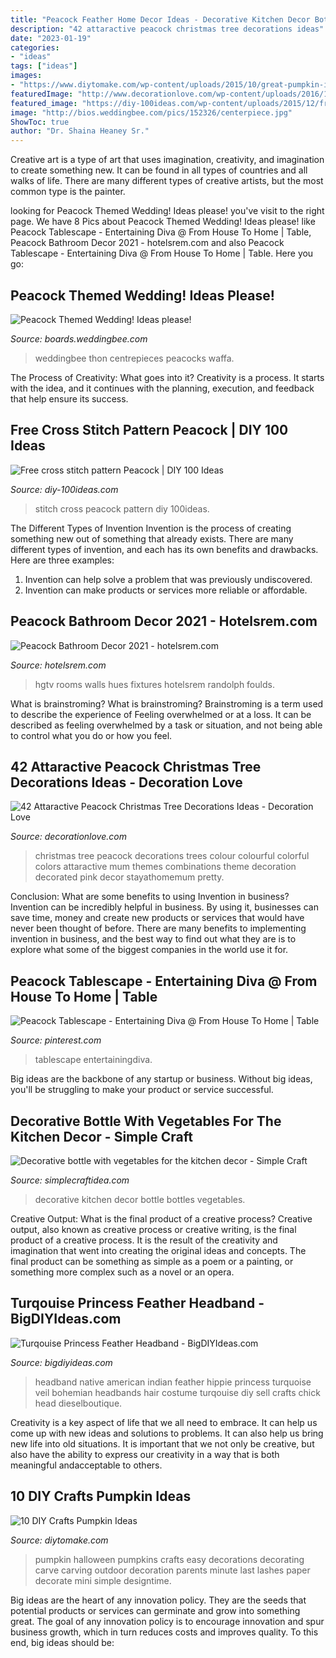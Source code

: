 ```yaml
---
title: "Peacock Feather Home Decor Ideas - Decorative Kitchen Decor Bottle Bottles Vegetables"
description: "42 attaractive peacock christmas tree decorations ideas"
date: "2023-01-19"
categories:
- "ideas"
tags: ["ideas"]
images:
- "https://www.diytomake.com/wp-content/uploads/2015/10/great-pumpkin-idea.jpg"
featuredImage: "http://www.decorationlove.com/wp-content/uploads/2016/10/Peacock-Christmas-Tree-Fine-Idea.jpg"
featured_image: "https://diy-100ideas.com/wp-content/uploads/2015/12/free-cross-stitch-pattern-peacock-3.jpg"
image: "http://bios.weddingbee.com/pics/152326/centerpiece.jpg"
ShowToc: true
author: "Dr. Shaina Heaney Sr."
---
```



Creative art is a type of art that uses imagination, creativity, and imagination to create something new. It can be found in all types of countries and all walks of life. There are many different types of creative artists, but the most common type is the painter.

	

		
looking for Peacock Themed Wedding! Ideas please! you've visit to the right page. We have 8 Pics about Peacock Themed Wedding! Ideas please! like Peacock Tablescape - Entertaining Diva @ From House To Home | Table, Peacock Bathroom Decor 2021 - hotelsrem.com and also Peacock Tablescape - Entertaining Diva @ From House To Home | Table. Here you go:
		
    
## Peacock Themed Wedding! Ideas Please!

<img loading=lazy src="http://bios.weddingbee.com/pics/152326/centerpiece.jpg" onerror="this.onerror=null;this.src='https://tse3.mm.bing.net/th?id=OIP.5-7mpKAbulc8JpC9ONXIMAHaLL&amp;pid=15.1';" alt="Peacock Themed Wedding! Ideas please!">

_Source: boards.weddingbee.com_

>weddingbee thon centrepieces peacocks waffa. 

	

The Process of Creativity: What goes into it?
Creativity is a process. It starts with the idea, and it continues with the planning, execution, and feedback that help ensure its success.

    
## Free Cross Stitch Pattern Peacock | DIY 100 Ideas

<img loading=lazy src="https://diy-100ideas.com/wp-content/uploads/2015/12/free-cross-stitch-pattern-peacock-3.jpg" onerror="this.onerror=null;this.src='https://tse3.mm.bing.net/th?id=OIP.1BK70BKjRzxkOi0kclGFeAHaJm&amp;pid=15.1';" alt="Free cross stitch pattern Peacock | DIY 100 Ideas">

_Source: diy-100ideas.com_

>stitch cross peacock pattern diy 100ideas. 

	

The Different Types of Invention
Invention is the process of creating something new out of something that already exists. There are many different types of invention, and each has its own benefits and drawbacks. Here are three examples: 
1. Invention can help solve a problem that was previously undiscovered. 
2. Invention can make products or services more reliable or affordable. 

    
## Peacock Bathroom Decor 2021 - Hotelsrem.com

<img loading=lazy src="https://hotelsrem.com/wp-content/uploads/2020/07/peacock-bathroom-decor-lovely-rooms-viewer-hgtv-of-peacock-bathroom-decor.jpg" onerror="this.onerror=null;this.src='https://tse4.mm.bing.net/th?id=OIP.Bk6DafsLgzzIJnJewIKfxwHaJ4&amp;pid=15.1';" alt="Peacock Bathroom Decor 2021 - hotelsrem.com">

_Source: hotelsrem.com_

>hgtv rooms walls hues fixtures hotelsrem randolph foulds. 

	

What is brainstroming?
What is brainstroming? Brainstroming is a term used to describe the experience of Feeling overwhelmed or at a loss. It can be described as feeling overwhelmed by a task or situation, and not being able to control what you do or how you feel.

    
## 42 Attaractive Peacock Christmas Tree Decorations Ideas - Decoration Love

<img loading=lazy src="http://www.decorationlove.com/wp-content/uploads/2016/10/Peacock-Christmas-Tree-Fine-Idea.jpg" onerror="this.onerror=null;this.src='https://tse4.mm.bing.net/th?id=OIP.t7V9dqU5RPhF0d1gq2kuLQHaJ4&amp;pid=15.1';" alt="42 Attaractive Peacock Christmas Tree Decorations Ideas - Decoration Love">

_Source: decorationlove.com_

>christmas tree peacock decorations trees colour colourful colorful colors attaractive mum themes combinations theme decoration decorated pink decor stayathomemum pretty. 

	

Conclusion: What are some benefits to using Invention in business?
Invention can be incredibly helpful in business. By using it, businesses can save time, money and create new products or services that would have never been thought of before. There are many benefits to implementing invention in business, and the best way to find out what they are is to explore what some of the biggest companies in the world use it for.

    
## Peacock Tablescape - Entertaining Diva @ From House To Home | Table

<img loading=lazy src="https://i.pinimg.com/736x/4f/6a/2b/4f6a2b5ef73a18fff312df9154b6e1bf.jpg" onerror="this.onerror=null;this.src='https://tse1.mm.bing.net/th?id=OIP._QOAfMohEZghr8JEtu7OrgHaLH&amp;pid=15.1';" alt="Peacock Tablescape - Entertaining Diva @ From House To Home | Table">

_Source: pinterest.com_

>tablescape entertainingdiva. 

	

Big ideas are the backbone of any startup or business. Without big ideas, you'll be struggling to make your product or service successful.

    
## Decorative Bottle With Vegetables For The Kitchen Decor - Simple Craft

<img loading=lazy src="https://simplecraftidea.com/wp-content/uploads/2015/11/664.jpg" onerror="this.onerror=null;this.src='https://tse2.mm.bing.net/th?id=OIP.-x8NQbAx4G_62rvo8_QufQHaJ4&amp;pid=15.1';" alt="Decorative bottle with vegetables for the kitchen decor - Simple Craft">

_Source: simplecraftidea.com_

>decorative kitchen decor bottle bottles vegetables. 

	

Creative Output: What is the final product of a creative process?
Creative output, also known as creative process or creative writing, is the final product of a creative process. It is the result of the creativity and imagination that went into creating the original ideas and concepts. The final product can be something as simple as a poem or a painting, or something more complex such as a novel or an opera.

    
## Turqouise Princess Feather Headband - BigDIYIdeas.com

<img loading=lazy src="http://www.bigdiyideas.com/wp-content/uploads/2016/08/Turqouise-Princess-Feather-Headband.jpg" onerror="this.onerror=null;this.src='https://tse1.mm.bing.net/th?id=OIP.5C_j3tOsPUitzY7-NmMM7QHaJ4&amp;pid=15.1';" alt="Turqouise Princess Feather Headband - BigDIYIdeas.com">

_Source: bigdiyideas.com_

>headband native american indian feather hippie princess turquoise veil bohemian headbands hair costume turqouise diy sell crafts chick head dieselboutique. 

	

Creativity is a key aspect of life that we all need to embrace. It can help us come up with new ideas and solutions to problems. It can also help us bring new life into old situations. It is important that we not only be creative, but also have the ability to express our creativity in a way that is both meaningful andacceptable to others.

    
## 10 DIY Crafts Pumpkin Ideas

<img loading=lazy src="https://www.diytomake.com/wp-content/uploads/2015/10/great-pumpkin-idea.jpg" onerror="this.onerror=null;this.src='https://tse1.mm.bing.net/th?id=OIP.gmHyUGRXuHid_P1EmLwTqAHaJ3&amp;pid=15.1';" alt="10 DIY Crafts Pumpkin Ideas">

_Source: diytomake.com_

>pumpkin halloween pumpkins crafts easy decorations decorating carve carving outdoor decoration parents minute last lashes paper decorate mini simple designtime. 

	

Big ideas are the heart of any innovation policy. They are the seeds that potential products or services can germinate and grow into something great. The goal of any innovation policy is to encourage innovation and spur business growth, which in turn reduces costs and improves quality. To this end, big ideas should be: 

